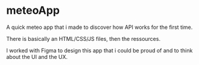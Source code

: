 # meteoApp

A quick meteo app that i made to discover how API works for the first time.

There is basically an HTML/CSS/JS files, then the ressources.

I worked with Figma to design this app that i could be proud of and to think about the UI and the UX. 

